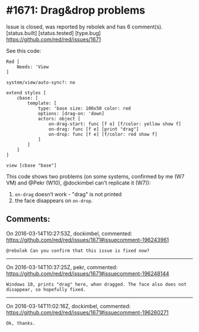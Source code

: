 
#1671: Drag&drop problems
================================================================================
Issue is closed, was reported by rebolek and has 6 comment(s).
[status.built] [status.tested] [type.bug]
<https://github.com/red/red/issues/1671>

See this code:

```
Red [
    Needs: 'View
]

system/view/auto-sync?: no

extend styles [
    cbase: [
        template: [
            type: 'base size: 100x50 color: red
            options: [drag-on: 'down]
            actors: object [
                on-drag-start: func [f e] [f/color: yellow show f]
                on-drag: func [f e] [print "drag"]
                on-drop: func [f e] [f/color: red show f]
            ]
        ]
    ]
]

view [cbase "base"]
```

This code shows two problems (on some systems, confirmed by me (W7 VM) and @Pekr (W10), @dockimbel can’t replicate it (W7)):

1) `on-drag` doesn’t work - "drag" is not printed
2) the face disappears on `on-drop`.



Comments:
--------------------------------------------------------------------------------

On 2016-03-14T10:27:53Z, dockimbel, commented:
<https://github.com/red/red/issues/1671#issuecomment-196243961>

    @rebolek Can you confirm that this issue is fixed now?

--------------------------------------------------------------------------------

On 2016-03-14T10:37:25Z, pekr, commented:
<https://github.com/red/red/issues/1671#issuecomment-196248144>

    Windows 10, prints "drag" here, when dragged. The face also does not disappear, so hopefully fixed.

--------------------------------------------------------------------------------

On 2016-03-14T11:02:16Z, dockimbel, commented:
<https://github.com/red/red/issues/1671#issuecomment-196260271>

    Ok, thanks.

